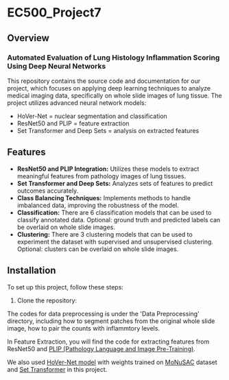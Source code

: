 # EC500_Project7

## Overview
### Automated Evaluation of Lung Histology Inflammation Scoring Using Deep Neural Networks
This repository contains the source code and documentation for our project, which focuses on applying deep learning techniques to analyze medical imaging data, specifically on whole slide images of lung tissue. The project utilizes advanced neural network models:
- HoVer-Net = nuclear segmentation and classification
- ResNet50 and PLIP = feature extraction
- Set Transformer and Deep Sets = analysis on extracted features

## Features
- **ResNet50 and PLIP Integration:** Utilizes these models to extract meaningful features from pathology images of lung tissues.
- **Set Transformer and Deep Sets:** Analyzes sets of features to predict outcomes accurately.
- **Class Balancing Techniques:** Implements methods to handle imbalanced data, improving the robustness of the model.
- **Classification:** There are 6 classification models that can be used to classify annotated data. Optional: ground truth and predicted labels can be overlaid on whole slide images.
- **Clustering:** There are 3 clustering models that can be used to experiment the dataset with supervised and unsupervised clustering. Optional: clusters can be overlaid on whole slide images.

## Installation
To set up this project, follow these steps:
1. Clone the repository:




The codes for data preprocessing is under the 'Data Preprocessing' directory, including how to segment patches from the original whole slide image, how to pair the counts with inflammtory levels.

In Feature Extraction, you will find the code for extracting features from ResNet50 and [PLIP (Pathology Language and Image Pre-Training)](https://github.com/PathologyFoundation/plip.git).

We also used [HoVer-Net model](https://github.com/vqdang/hover_net.git) with weights trained on [MoNuSAC](https://monusac-2020.grand-challenge.org) dataset and [Set Transformer](https://github.com/juho-lee/set_transformer.git) in this project.







